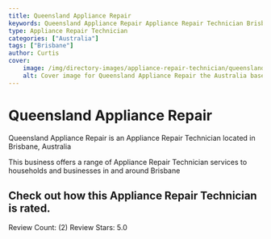 ```yaml
---
title: Queensland Appliance Repair
keywords: Queensland Appliance Repair Appliance Repair Technician Brisbane Australia 
type: Appliance Repair Technician 
categories: ["Australia"]
tags: ["Brisbane"]
author: Curtis
cover:
    image: /img/directory-images/appliance-repair-technician/queensland-appliance-repair.webp
    alt: Cover image for Queensland Appliance Repair the Australia based Appliance Repair Technician servicing Brisbane 
---
```


# Queensland Appliance Repair
Queensland Appliance Repair is an Appliance Repair Technician located in Brisbane, Australia

This business offers a range of Appliance Repair Technician services to households and businesses in and around Brisbane

## Check out how this Appliance Repair Technician is rated.
Review Count: (2)
Review Stars: 5.0
